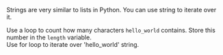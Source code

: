 Strings are very similar to lists in Python. You can use string to iterate over it.  
  
Use a loop to count how many characters `hello_world` contains. Store this number in the `length` variable.  
Use for loop to iterate over 'hello\_world' string.
